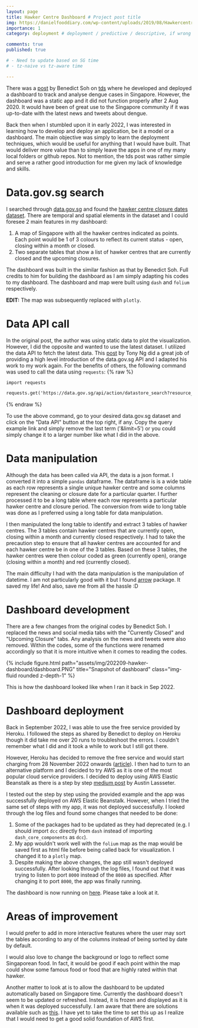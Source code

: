 ```yaml
---
layout: page
title: Hawker Centre Dashboard # Project post title
img: https://danielfooddiary.com/wp-content/uploads/2019/08/Hawkercentre-scaled.jpg 
importance: 1
category: deployment # deployment / predictive / descriptive, if wrong category, the post won't be posted

comments: true
published: true

# - Need to update based on SG time
# - tz-naive vs tz-aware time

---
```


There was a [post](https://towardsdatascience.com/creating-a-web-application-to-analyse-dengue-cases-1be4a708a533) by Benedict Soh on [tds](https://towardsdatascience.com/) where he developed and deployed a dashboard to track and analyse dengue cases in Singapore. However, the dashboard was a static app and it did not function properly after 2 Aug 2020. It would have been of great use to the Singapore community if it was up-to-date with the latest news and tweets about dengue.

Back then when I stumbled upon it in early 2022, I was interested in learning how to develop and deploy an application, be it a model or a dashboard. The main objective was simply to learn the deployment techniques, which would be useful for anything that I would have built. That would deliver more value than to simply leave the apps in one of my many local folders or github repos. Not to mention, the tds post was rather simple and serve a rather good introduction for me given my lack of knowledge and skills.

# Data.gov.sg search
I searched through [data.gov.sg](https://data.gov.sg/) and found the [hawker centre closure dates dataset](https://data.gov.sg/dataset/dates-of-hawker-centres-closure). There are temporal and spatial elements in the dataset and I could foresee 2 main features in my dashboard:
1. A map of Singapore with all the hawker centres indicated as points. Each point would be 1 of 3 colours to reflect its current status - open, closing within a month or closed.
1. Two separate tables that show a list of hawker centres that are currently closed and the upcoming closures.

The dashboard was built in the similar fashion as that by Benedict Soh. Full credits to him for building the dashboard as I am simply adapting his codes to my dashboard. The dashboard and map were built using `dash` and `folium` respectively.

**EDIT:** The map was subsequently replaced with `plotly`.

# Data API call
In the original post, the author was using static data to plot the visualization. However, I did the opposite and wanted to use the latest dataset. I utilized the data API to fetch the latest data. This [post](https://towardsdatascience.com/exploring-data-gov-sg-api-725e344048dc) by Tony Ng did a great job of providing a high level introduction of the data.gov.sg API and I adapted his work to my work again. For the benefits of others, the following command was used to call the data using `requests`:
{% raw %}
```html
import requests

requests.get('https://data.gov.sg/api/action/datastore_search?resource_id=b80cb643-a732-480d-86b5-e03957bc82aa&limit=200').json()
```
{% endraw %}

To use the above command, go to your desired data.gov.sg dataset and click on the "Data API" button at the top right, if any. Copy the query example link and simply remove the last term ('&limit=5') or you could simply change it to a larger number like what I did in the above.

# Data manipulation
Although the data has been called via API, the data is a json format. I converted it into a simple `pandas` dataframe. The dataframe is is a wide table as each row represents a single unique hawker centre and some columns represent the cleaning or closure date for a particular quarter. I further processed it to be a long table where each row represents a particular hawker centre and closure period. The conversion from wide to long table was done as I preferred using a long table for data manipulation.

I then manipulated the long table to identify and extract 3 tables of hawker centres. The 3 tables contain hawker centres that are currently open, closing within a month and currently closed respectively. I had to take the precaution step to ensure that all hawker centres are accounted for and each hawker centre be in one of the 3 tables. Based on these 3 tables, the hawker centres were then colour coded as green (currently open), orange (closing within a month) and red (currently closed).

The main difficulty I had with the data manipulation is the manipulation of datetime. I am not particularly good with it but I found [arrow](https://arrow.readthedocs.io/en/latest/) package. It saved my life! And also, save me from all the hassle :D


# Dashboard development 
There are a few changes from the original codes by Benedict Soh. I replaced the news and social media tabs with the "Currently Closed" and "Upcoming Closure" tabs. Any analysis on the news and tweets were also removed. Within the codes, some of the functions were renamed accordingly so that it is more intuitive when it comes to reading the codes. 

<div class="row">
    <div class="col-sm mt-3 mt-md-0">
        {% include figure.html path="assets/img/202209-hawker-dashboard/dashboard.PNG" title="Snapshot of dashboard" class="img-fluid rounded z-depth-1" %}
    </div>
</div>

This is how the dashboard looked like when I ran it back in Sep 2022. 

# Dashboard deployment
Back in September 2022, I was able to use the free service provided by Heroku. I followed the steps as shared by Benedict to deploy on Heroku though it did take me over 20 runs to troubleshoot the errors. I couldn't remember what I did and it took a while to work but I still got there. 

However, Heroku has decided to remove the free service and would start charging from 28 November 2022 onwards ([article](https://techcrunch.com/2022/08/25/heroku-announces-plans-to-eliminate-free-plans-blaming-fraud-and-abuse/)). I then had to turn to an alternative platform and I decided to try AWS as it is one of the most popular cloud service providers. I decided to deploy using AWS Elastic Beanstalk as there is a step by step [medium post](https://austinlasseter.medium.com/deploying-a-dash-app-with-elastic-beanstalk-console-27a834ebe91d) by Austin Lassseter.

I tested out the step by step using the provided example and the app was successfully deployed on AWS Elastic Beanstalk. However, when I tried the same set of steps with my app, it was not deployed successfully. I looked through the log files and found some changes that needed to be done:

1. Some of the packages had to be updated as they had deprecated (e.g. I should import `dcc` directly from `dash` instead of importing `dash_core_components` as `dcc`).
1. My app wouldn't work well with the `folium` map as the map would be saved first as html file before being called back for visualization. I changed it to a `plotly` map. 
1. Despite making the above changes, the app still wasn't deployed successfully. After looking through the log files, I found out that it was trying to listen to port `8000` instead of the `8080` as specified. After changing it to port `8000`, the app was finally running.

The dashboard is now running on [here](http://sg-hawker-centre-dashboard.ap-southeast-1.elasticbeanstalk.com/). Please take a look at it. 

# Areas of improvement
I would prefer to add in more interactive features where the user may sort the tables according to any of the columns instead of being sorted by date by default.

I would also love to change the background or logo to reflect some Singaporean food. In fact, it would be good if each point within the map could show some famous food or food that are highly rated within that hawker.

Another matter to look at is to allow the dashboard to be updated automatically based on Singapore time. Currently the dashboard doesn't seem to be updated or refreshed. Instead, it is frozen and displayed as it is when it was deployed successfully. I am aware that there are solutions available such as [this](https://stackoverflow.com/questions/65469454/updating-data-used-by-aws-elastic-beanstalk-deployed-webapp). I have yet to take the time to set this up as I realize that I would need to get a good solid foundation of AWS first.
